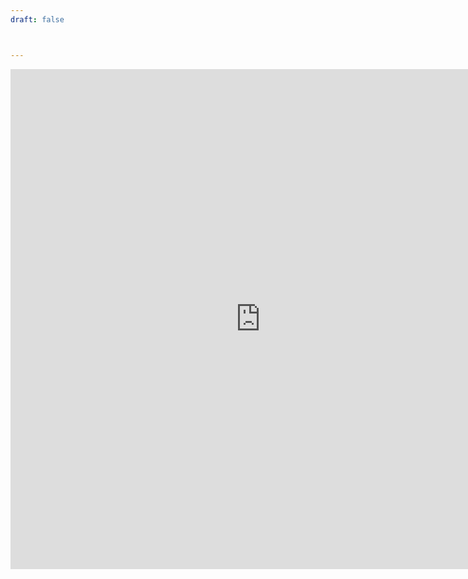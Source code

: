 ```yaml
---
draft: false



---
```




<iframe width="800" height="800" src="https://datastudio.google.com/embed/reporting/31e8b262-2d18-48a9-8483-d0a3b9ed7abf/page/1M" frameborder="0" style="border:0" allowfullscreen></iframe>
